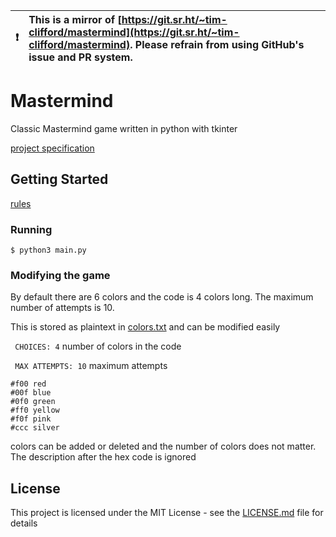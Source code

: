 

| :exclamation:  | This is a mirror of [https://git.sr.ht/~tim-clifford/mastermind](https://git.sr.ht/~tim-clifford/mastermind). Please refrain from using GitHub's issue and PR system.  |
|----------------|:-------------------------------------------------------------------------------------------------------------------------------------------------------|


# Mastermind
Classic Mastermind game written in python with tkinter

[project specification](specification.pdf)

## Getting Started

[rules](rules.txt)

### Running

    $ python3 main.py

### Modifying the game
By default there are 6 colors and the code is 4 colors long. The maximum number of attempts is 10.

This is stored as plaintext in [colors.txt](colors.txt) and can be modified easily

``` CHOICES: 4``` number of colors in the code

``` MAX ATTEMPTS: 10``` maximum attempts
``` 
#f00 red
#00f blue
#0f0 green
#ff0 yellow
#f0f pink
#ccc silver
```
colors can be added or deleted and the number of colors does not matter. The description after the hex code is ignored
 
## License

This project is licensed under the MIT License - see the [LICENSE.md](LICENSE.md) file for details
